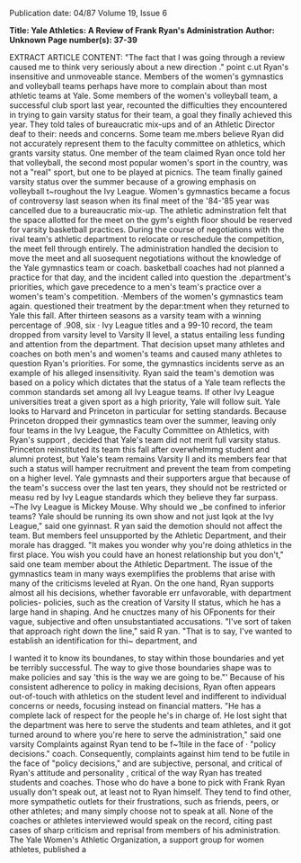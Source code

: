 Publication date: 04/87
Volume 19, Issue 6

**Title: Yale Athletics: A Review of Frank Ryan's Administration**
**Author: Unknown**
**Page number(s): 37-39**

EXTRACT ARTICLE CONTENT:
"The fact that I was 
going through a 
review caused me to 
think very seriously 
about a new 
direction ." 
point c.ut 
Ryan's 
insensitive and 
unmoveable stance. 
Members of the women's gymnastics 
and volleyball teams perhaps have 
more to complain about than most 
athletic teams at Yale. Some members 
of the women's volleyball team, a 
successful 
club sport last year, 
recounted 
the difficulties they 
encountered in trying to gain varsity 
status for their team, a goal they finally 
achieved this year. They told tales of 
bureaucratic mix-ups 
and of an 
Athletic Director deaf to their: needs 
and concerns. Some team me.mbers 
believe Ryan did not accurately 
represent them to the faculty committee 
on athletics, which grants varsity 
status. One member of the team 
claimed Ryan once told her that 
volleyball, the second most popular 
women's sport in the country, was not 
a "real" sport, but one to be played at 
picnics. The team 
finally 
gained 
varsity status over the summer because 
of a growing emphasis on volleyball 
t~roughout the Ivy League. 
Women's gymnastics became a focus 
of controversy last season when its final 
meet of the '84-'85 year was cancelled 
due to a bureaucratic mix-up. The 
athletic adminstration felt that the 
space allotted for the meet on the gym's 
eighth floor should be reserved for 
varsity basketball practices. During the 
course of negotiations with the rival 
team's athletic department to relocate 
or reschedule the competition, the 
meet 
fell 
through 
entirely. 
The 
administration handled the decision to 
move the meet and all suosequent 
negotiations without the knowledge of 
the Yale gymnastics team or coach. 
basketball coaches had 
not 
planned a practice for that day, and the 
incident called into question 
the 
.department's priorities, which gave 
precedence to a men's team's practice 
over a women's team's competition. 
·Members of the women's gymnastics 
team again. questioned their treatment 
by the depar:tment when they returned 
to Yale this fall. After thirteen seasons 
as a varsity team with a winning 
percentage of .908, six · Ivy League 
titles and a 99-10 record, the team 
dropped from varsity level to Varsity 
II level, a status entailing less funding 
and attention from the department. 
That decision upset many athletes and 
coaches on both men's and women's 
teams and caused many athletes to 
question Ryan's priorities. For some, 
the gymnastics incidents serve as an 
example of his alleged insensitivity. 
Ryan said the team's demotion was 
based on a policy which dictates that 
the status of a Yale team reflects the 
common standards set among all Ivy 
League teams. If other Ivy League 
universities treat a given sport as a 
high priority, Yale will follow suit. 
Yale looks to Harvard and Princeton in 
particular for setting standards. 
Because Princeton dropped their 
gymnastics team over the summer, 
leaving only four teams in the Ivy 
League, the Faculty Committee on 
Athletics, 
with Ryan's support , 
decided that Yale's team did not merit 
full varsity status. 
Princeton reinstituted its team this 
fall after overwhelmmg student and 
alumni protest, 
but Yale's 
team 
remains Varsity II and its members 
fear that such a status will hamper 
recruitment and prevent the team from 
competing on a higher level. Yale 
gymnasts and their supporters argue 
that because of the team's success over 
the last ten years, they should not be 
restricted or measu red by Ivy League 
standards which they believe they far 
surpass. ~The Ivy League is Mickey 
Mouse. Why should we _be confined to 
inferior teams? Yale should be running 
its own show and not just lqok at the 
Ivy League," said one gyinnast. R yan 
said the demotion should not affect the 
team. But members feel unsupported 
by the Athletic Department, and their 
morale has dragged. "It makes you 
wonder why you're doing athletics in 
the first place. You wish you could 
have an honest relationship but you 
don't," said one team member about 
the Athletic Department. 
The issue of the gymnastics team in 
many ways exemplifies the problems 
that arise with many of the criticisms 
leveled at Ryan. On the one hand, 
Ryan supports almost all his decisions, 
whether favorable err unfavorable, with 
department policies- policies, such as 
the creation of Varsity II status, which 
he has a large hand in shaping. And he 
cnuctzes 
many of his 
OFponents 
for their vague, subjective and often 
unsubstantiated accusations. 
"I've sort of taken that approach 
right down the line," said R yan. "That 
is to say, I've wanted to establish an 
identification for thi~ department, and 


I wanted it to know its boundanes, to 
stay within those boundaries and yet 
be terribly successful. The way to give 
those boundaries shape was to make 
policies and say 'this is the way we are 
going to be."' 
Because of his consistent adherence 
to policy in making decisions, Ryan 
often appears out-of-touch 
with 
athletics on the student level and 
indifferent to individual concerns or 
needs, focusing instead on financial 
matters. "He has a complete lack of 
respect for the people he's in charge of. 
He lost sight that the department was 
here to serve the students and team 
athletes, and it got turned around to 
where you're here 
to serve the 
administration," 
said one varsity 
Complaints against 
Ryan tend to be f~1tile 
in the face of 
· 
"policy decisions." 
coach. 
Consequently, 
complaints 
against him tend to be futile in the face 
of "policy decisions," and are 
subjective, personal, and critical of 
Ryan's attitude 
and 
personality , 
critical of the way Ryan has treated 
students and coaches. 
Those who do have a bone to pick 
with Frank Ryan usually don't speak 
out, at least not to Ryan himself. They 
tend to find other, more sympathetic 
outlets for their frustrations, such as 
friends, peers, or other athletes; and 
many simply choose not to speak at all. 
None of the coaches or athletes 
interviewed 
would speak on the 
record, citing past cases of sharp 
criticism and reprisal from members of 
his administration. The Yale Women's 
Athletic Organization, 
a 
support 
group for women athletes, published a